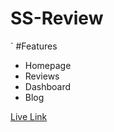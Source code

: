# SS-Review

`
#Features

- Homepage 
- Reviews
- Dashboard
- Blog 


<a href="https://ss-review.netlify.app/">Live Link</a>
